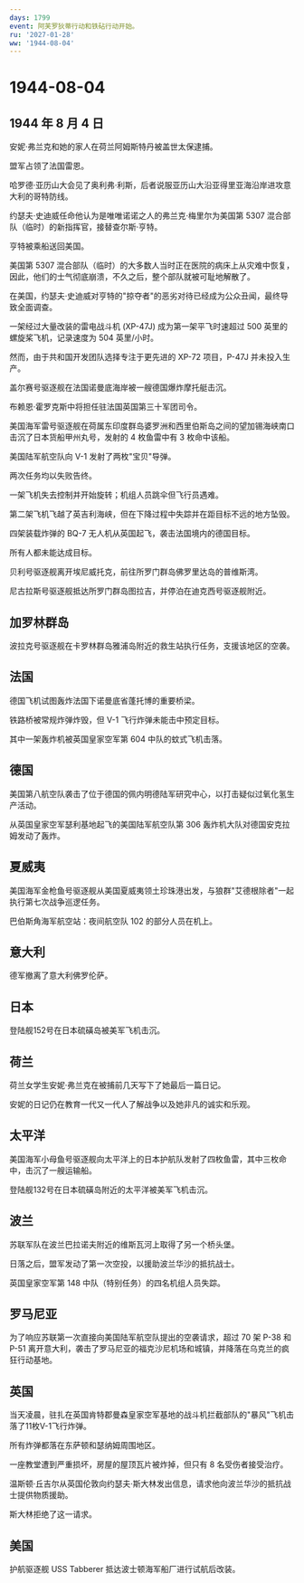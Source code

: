 ```yaml
---
days: 1799
event: 阿芙罗狄蒂行动和铁砧行动开始。
ru: '2027-01-28'
ww: '1944-08-04'
---
```


# 1944-08-04

## 1944 年 8 月 4 日

安妮·弗兰克和她的家人在荷兰阿姆斯特丹被盖世太保逮捕。

盟军占领了法国雷恩。

哈罗德·亚历山大会见了奥利弗·利斯，后者说服亚历山大沿亚得里亚海沿岸进攻意大利的哥特防线。

约瑟夫·史迪威任命他认为是唯唯诺诺之人的弗兰克·梅里尔为美国第 5307
混合部队（临时）的新指挥官，接替查尔斯·亨特。

亨特被乘船送回美国。

美国第 5307
混合部队（临时）的大多数人当时正在医院的病床上从灾难中恢复，因此，他们的士气彻底崩溃，不久之后，整个部队就被可耻地解散了。

在美国，约瑟夫·史迪威对亨特的"掠夺者"的恶劣对待已经成为公众丑闻，最终导致全面调查。

一架经过大量改装的雷电战斗机 (XP-47J) 成为第一架平飞时速超过 500
英里的螺旋桨飞机，记录速度为 504 英里/小时。

然而，由于共和国开发团队选择专注于更先进的 XP-72 项目，P-47J
并未投入生产。

盖尔赛号驱逐舰在法国诺曼底海岸被一艘德国爆炸摩托艇击沉。

布赖恩·霍罗克斯中将担任驻法国英国第三十军团司令。

美国海军雷号驱逐舰在荷属东印度群岛婆罗洲和西里伯斯岛之间的望加锡海峡南口击沉了日本货船甲州丸号，发射的
4 枚鱼雷中有 3 枚命中该船。

美国陆军航空队向 V-1 发射了两枚"宝贝"导弹。

两次任务均以失败告终。

一架飞机失去控制并开始旋转；机组人员跳伞但飞行员遇难。

第二架飞机飞越了英吉利海峡，但在下降过程中失踪并在距目标不远的地方坠毁。

四架装载炸弹的 BQ-7 无人机从英国起飞，袭击法国境内的德国目标。

所有人都未能达成目标。

贝利号驱逐舰离开埃尼威托克，前往所罗门群岛佛罗里达岛的普维斯湾。

尼古拉斯号驱逐舰抵达所罗门群岛图拉吉，并停泊在迪克西号驱逐舰附近。

## 加罗林群岛

波拉克号驱逐舰在卡罗林群岛雅浦岛附近的救生站执行任务，支援该地区的空袭。

## 法国

德国飞机试图轰炸法国下诺曼底省蓬托博的重要桥梁。

铁路桥被常规炸弹炸毁，但 V-1 飞行炸弹未能击中预定目标。

其中一架轰炸机被英国皇家空军第 604 中队的蚊式飞机击落。

## 德国

美国第八航空队袭击了位于德国的佩内明德陆军研究中心，以打击疑似过氧化氢生产活动。

从英国皇家空军瑟利基地起飞的美国陆军航空队第 306
轰炸机大队对德国安克拉姆发动了轰炸。

## 夏威夷

美国海军金枪鱼号驱逐舰从美国夏威夷领土珍珠港出发，与狼群"艾德根除者"一起执行第七次战争巡逻任务。

巴伯斯角海军航空站：夜间航空队 102 的部分人员在机上。

## 意大利

德军撤离了意大利佛罗伦萨。

## 日本

登陆舰152号在日本硫磺岛被美军飞机击沉。

## 荷兰

荷兰女学生安妮·弗兰克在被捕前几天写下了她最后一篇日记。

安妮的日记仍在教育一代又一代人了解战争以及她非凡的诚实和乐观。

## 太平洋

美国海军小母鱼号驱逐舰向太平洋上的日本护航队发射了四枚鱼雷，其中三枚命中，击沉了一艘运输船。

登陆舰132号在日本硫磺岛附近的太平洋被美军飞机击沉。

## 波兰

苏联军队在波兰巴拉诺夫附近的维斯瓦河上取得了另一个桥头堡。

日落之后，盟军发动了第一次空投，以援助波兰华沙的抵抗战士。

英国皇家空军第 148 中队（特别任务）的四名机组人员失踪。

## 罗马尼亚

为了响应苏联第一次直接向美国陆军航空队提出的空袭请求，超过 70 架 P-38 和
P-51
离开意大利，袭击了罗马尼亚的福克沙尼机场和城镇，并降落在乌克兰的疯狂行动基地。

## 英国

当天凌晨，驻扎在英国肯特郡曼森皇家空军基地的战斗机拦截部队的"暴风"飞机击落了11枚V-1飞行炸弹。

所有炸弹都落在东萨顿和瑟纳姆周围地区。

一座教堂遭到严重损坏，房屋的屋顶瓦片被炸掉，但只有 8 名受伤者接受治疗。

温斯顿·丘吉尔从英国伦敦向约瑟夫·斯大林发出信息，请求他向波兰华沙的抵抗战士提供物质援助。

斯大林拒绝了这一请求。

## 美国

护航驱逐舰 USS Tabberer 抵达波士顿海军船厂进行试航后改装。